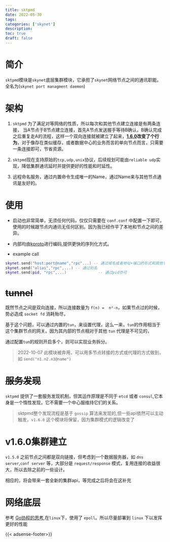 ```yaml
---
title: sktpmd
date: 2022-05-30
tags: 
categories: ['skynet']
description: 
toc: true
draft: false
---
```



# 简介

`sktpmd`模块是`skynet`底层集群模块，它承担了`skynet`网络节点之间的通讯职能。全名为(`skynet port managment daemon`)


# 架构

1. `sktpmd` 为了满足对等网络的性质，所以每次和其他节点建立连接是有两条连接，
    当A节点于B节点建立连接，首先A节点发送握手等待B确认，B确认完成之后重复走A的流程，这样一个双向连接就被建立了起来，**[1.6.0](#v1.6.0集群建立)改变了个行为**，对于像存在类似缓存，或者数据中心的业务而言的单向节点而言，只需要一条连接即可，节省资源。

2. `sktpmd`现在支持原始的`tcp,udp,unix`协议，后续规划可能由`reliable udp`实现，降低集群通讯延时并提供更好的性能和时延性。

3. 远程命名服务，通过内置命令生成唯一的Name，通过Name来与其他节点通讯是友好的。


# 使用

+ 启动也非常简单，无须任何代码，仅仅只需要在 `conf.conf` 中配置一下即可，使用的时候跟节点内通讯无任何区别。因为我已经作平了本地和节点之间的差异。
  
+ 内部均由[kproto](/post/kproto)进行编码,提供更快的序列化方式。
  
+ example call
```lua
skynet.send("host:port@name","rpc"...) -- 通过域名或者地址+端口的形式和其他节点进行通讯
skynet.send("alias","rpc",...) -- 通过别名
skynet.send(pid, "rpc",...)              -- 通过pid亦可
```


# ~~tunnel~~

既然节点之间是双向连接，所以连接数量为 `f(n) =  n²-n`，如果节点过的时候，势必造成 `socket fd` 消耗殆尽，

基于这个问题，可以通过内置的`tun`，来设置代理，这么一来，`tun`的作用相当于这个集群节点的网关。因为其内部的节点相对于其他 `tun` 代理是不可见的，

通过配置`tun`的规则开启多个，则可以实现业务拆分。

 > 2022-10-07 此模块被弃用，可以用多节点转接的方式或代理的方式做到，如 `send("n1.n2.n3@name")`

# ~~服务发现~~

`sktpmd` 提供了一套服务发现机制，但其运作原理是不同于 `etcd` 或者 `consul`,它本身是一个惰性发现，它不需要一个中心服维持它们的关系。


> sktpmd整个发现流程是基于 `gossip` 算法来发现的,但一些api依然可以主动触发，`v1.6.0` 这个模块将保留，因为集群模式的逻辑改变了


# v1.6.0集群建立

`v1.5.0` 之前节点之间都是双向链接，但考虑到一个数据服务器，如 `dns server`,`conf server` 等，大部分是 `request/response` 模式，复用连接的收益很大，所以去除之前的一些设计。

相应的，将会带来一套全新的集群api，等完成之后将会在这补充



# 网络底层

参考 [Go协程的思考](/post/language/go/goroutine),在`linux`下，使用了 `epoll`。所以尽量部署到 `linux` 下以发挥更好的性能



{{< adsense-footer>}}
